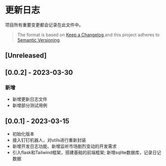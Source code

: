 # 更新日志

项目所有重要变更都会记录在此文件中。

> The format is based on [Keep a Changelog](https://keepachangelog.com/en/1.0.0/),and this project adheres to [Semantic Versioning](https://semver.org/spec/v2.0.0.html).

## [Unreleased]

## [0.0.2] - 2023-03-30
### 新增
- 新增更新日志文件
- 新增部分测试用例      

## [0.0.1] - 2023-03-15
- 初始化版本
- 接入钉钉机器人，对utils进行重新封装
- 新增开发日志功能、新增监听市场剧烈变动的开发需求
- 引入flask和Tailwind框架，搭建基础的前端框架; 新增sqlite数据库，记录日记数据

<!-- 
### Added
New feature or functionality added to the project
### Changed
Existing feature, functionality, or design that has been updated
### Deprecated
Existng feature or functionality that will be removed soon
### Removed
Existing feature or functionality that has been deleted from the project
### Fixed
Bug fixed or resolved issue for existing functionality
### Security
Security related changes and updates. 
-->